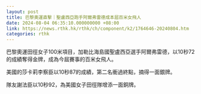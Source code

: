 ```yaml
---
layout: post
title: 巴黎奧運直擊｜聖盧西亞跑手阿爾弗雷德成本屆百米女飛人
date: 2024-08-04 06:35:10.000000000 +08:00
link: https://news.rthk.hk/rthk/ch/component/k2/1764646-20240804.htm
categories: rthk
---
```


巴黎奧運田徑女子100米項目，加勒比海島國聖盧西亞選手阿爾弗雷德，以10秒72的成績奪得金牌，成為今屆賽事的百米女飛人。

美國的莎卡莉李察臣以10秒87的成績，第二名衝過終點，摘得一面銀牌。

隊友謝法臣以10秒92，為美國女子田徑隊增添一面銅牌。
